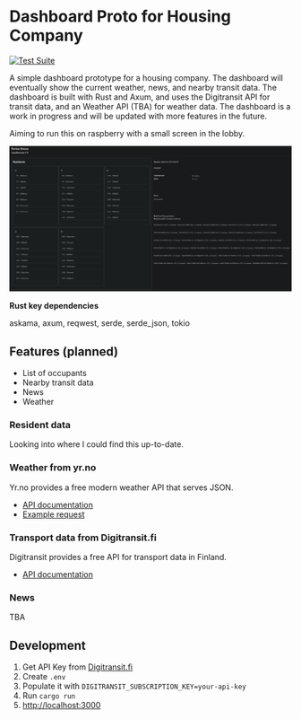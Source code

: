 # Dashboard Proto for Housing Company

[![Test Suite](https://github.com/jakke-korpelainen/portus-dashboard/actions/workflows/rust.yml/badge.svg)](https://github.com/jakke-korpelainen/portus-dashboard/actions/workflows/rust.yml)

A simple dashboard prototype for a housing company. The dashboard will eventually show the current weather, news, and nearby transit data. The dashboard is built with Rust and Axum, and uses the Digitransit API for transit data, and an Weather API (TBA) for weather data. The dashboard is a work in progress and will be updated with more features in the future.

Aiming to run this on raspberry with a small screen in the lobby.

![Screenshot](screenshot.png)

**Rust key dependencies**

askama, axum, reqwest, serde, serde_json, tokio

## Features (planned)

- List of occupants
- Nearby transit data
- News
- Weather

### Resident data

Looking into where I could find this up-to-date.

### Weather from yr.no

Yr.no provides a free modern weather API that serves JSON.

- [API documentation](https://api.met.no/weatherapi/locationforecast/2.0/documentation)
- [Example request](https://api.met.no/weatherapi/locationforecast/2.0/complete?lat=60.188374&lon=24.984065)

### Transport data from Digitransit.fi

Digitransit provides a free API for transport data in Finland.

- [API documentation](https://digitransit.fi/en/developers/)

### News

TBA

## Development

1. Get API Key from [Digitransit.fi](https://digitransit.fi/en/developers/)
2. Create `.env`
3. Populate it with `DIGITRANSIT_SUBSCRIPTION_KEY=your-api-key`
4. Run `cargo run`
5. [http://localhost:3000](http://localhost:3000)
